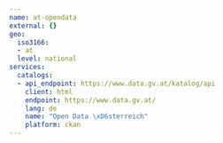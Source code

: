 ```yaml
---
name: at-opendata
external: {}
geo:
  iso3166:
  - at
  level: national
services:
  catalogs:
  - api_endpoint: https://www.data.gv.at/katalog/api
    client: html
    endpoint: https://www.data.gv.at/
    lang: de
    name: "Open Data \xD6sterreich"
    platform: ckan
---
```

